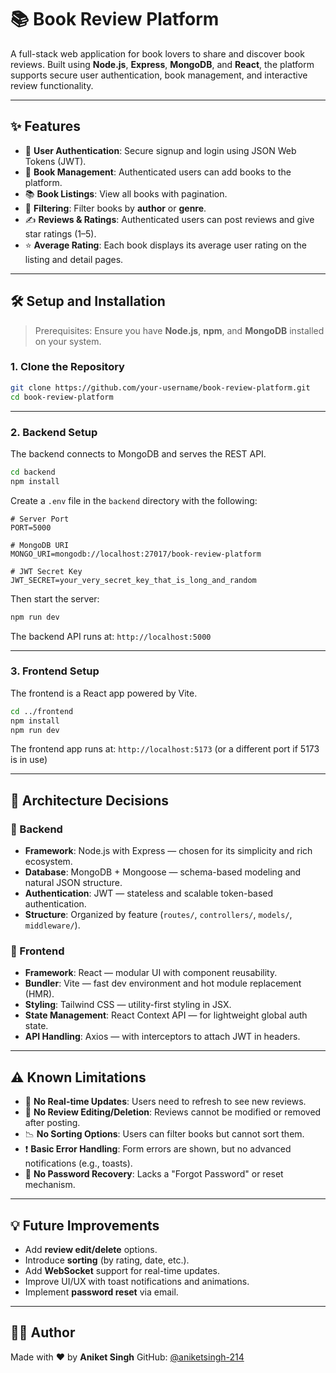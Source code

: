 # 📚 Book Review Platform

A full-stack web application for book lovers to share and discover book reviews. Built using **Node.js**, **Express**, **MongoDB**, and **React**, the platform supports secure user authentication, book management, and interactive review functionality.

---

## ✨ Features

- 🔐 **User Authentication**: Secure signup and login using JSON Web Tokens (JWT).
- 📖 **Book Management**: Authenticated users can add books to the platform.
- 📚 **Book Listings**: View all books with pagination.
- 🔎 **Filtering**: Filter books by **author** or **genre**.
- ✍️ **Reviews & Ratings**: Authenticated users can post reviews and give star ratings (1–5).
- ⭐ **Average Rating**: Each book displays its average user rating on the listing and detail pages.

---

## 🛠️ Setup and Installation

> Prerequisites: Ensure you have **Node.js**, **npm**, and **MongoDB** installed on your system.

### 1. Clone the Repository

```bash
git clone https://github.com/your-username/book-review-platform.git
cd book-review-platform
````

---

### 2. Backend Setup

The backend connects to MongoDB and serves the REST API.

```bash
cd backend
npm install
```

Create a `.env` file in the `backend` directory with the following:

```env
# Server Port
PORT=5000

# MongoDB URI
MONGO_URI=mongodb://localhost:27017/book-review-platform

# JWT Secret Key
JWT_SECRET=your_very_secret_key_that_is_long_and_random
```

Then start the server:

```bash
npm run dev
```

The backend API runs at: `http://localhost:5000`

---

### 3. Frontend Setup

The frontend is a React app powered by Vite.

```bash
cd ../frontend
npm install
npm run dev
```

The frontend app runs at: `http://localhost:5173` (or a different port if 5173 is in use)

---

## 🧱 Architecture Decisions

### 🔧 Backend

* **Framework**: Node.js with Express — chosen for its simplicity and rich ecosystem.
* **Database**: MongoDB + Mongoose — schema-based modeling and natural JSON structure.
* **Authentication**: JWT — stateless and scalable token-based authentication.
* **Structure**: Organized by feature (`routes/`, `controllers/`, `models/`, `middleware/`).

### 🎨 Frontend

* **Framework**: React — modular UI with component reusability.
* **Bundler**: Vite — fast dev environment and hot module replacement (HMR).
* **Styling**: Tailwind CSS — utility-first styling in JSX.
* **State Management**: React Context API — for lightweight global auth state.
* **API Handling**: Axios — with interceptors to attach JWT in headers.

---

## ⚠️ Known Limitations

* 🔄 **No Real-time Updates**: Users need to refresh to see new reviews.
* 🚫 **No Review Editing/Deletion**: Reviews cannot be modified or removed after posting.
* 📉 **No Sorting Options**: Users can filter books but cannot sort them.
* ❗ **Basic Error Handling**: Form errors are shown, but no advanced notifications (e.g., toasts).
* 🔐 **No Password Recovery**: Lacks a "Forgot Password" or reset mechanism.

---

## 💡 Future Improvements

* Add **review edit/delete** options.
* Introduce **sorting** (by rating, date, etc.).
* Add **WebSocket** support for real-time updates.
* Improve UI/UX with toast notifications and animations.
* Implement **password reset** via email.

---

## 👨‍💻 Author

Made with ❤️ by **Aniket Singh**
GitHub: [@aniketsingh-214](https://github.com/aniketsingh-214)


